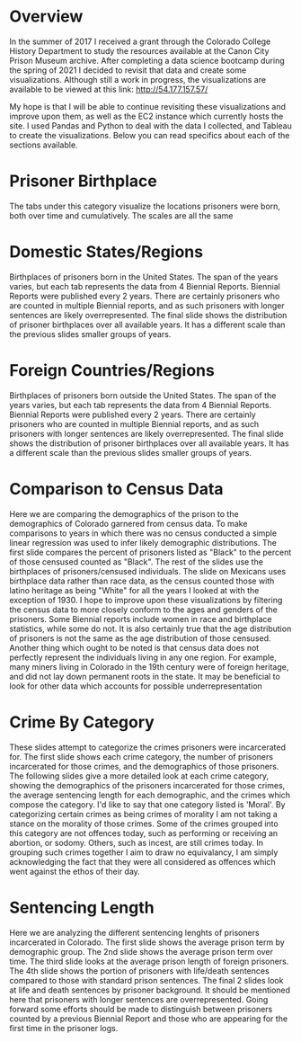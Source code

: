 # Overview
In the summer of 2017 I received a grant through the Colorado College History Department to study the resources available at the Canon City Prison Museum archive. After completing a data science bootcamp during the spring of 2021 I decided to revisit that data and create some visualizations. Although still a work in progress, the visualizations are available to be viewed at this link: http://54.177.157.57/

My hope is that I will be able to continue revisiting these visualizations and improve upon them, as well as the EC2 instance which currently hosts the site. I used Pandas and Python to deal with the data I collected, and Tableau to create the visualizations. Below you can read specifics about each of the sections available. 

# Prisoner Birthplace
The tabs under this category visualize the locations prisoners were born, both over time and cumulatively. The scales are all the same 

# Domestic States/Regions 
Birthplaces of prisoners born in the United States. The span of the years varies, but each tab represents the data from 4 Biennial Reports. Biennial Reports were published every 2 years. There are certainly prisoners who are counted in multiple Biennial reports, and as such prisoners with longer sentences are likely overrepresented. The final slide shows the distribution of prisoner birthplaces over all available years. It has a different scale than the previous slides smaller groups of years. 

# Foreign Countries/Regions 
Birthplaces of prisoners born outside the United States. The span of the years varies, but each tab represents the data from 4 Biennial Reports. Biennial Reports were published every 2 years. There are certainly prisoners who are counted in multiple Biennial reports, and as such prisoners with longer sentences are likely overrepresented. The final slide shows the distribution of prisoner birthplaces over all available years. It has a different scale than the previous slides smaller groups of years. 

# Comparison to Census Data
Here we are comparing the demographics of the prison to the demographics of Colorado garnered from census data. To make comparisons to years in which there was no census conducted a simple linear regression was used to infer likely demographic distributions. The first slide compares the percent of prisoners listed as "Black" to the percent of those censused counted as "Black". The rest of the slides use the birthplaces of prisoners/censused individuals. The slide on Mexicans uses birthplace data rather than race data, as the census counted those with latino heritage as being "White" for all the years I looked at with the exception of 1930. I hope to improve upon these visualizations by filtering the census data to more closely conform to the ages and genders of the prisoners. Some Biennial reports include women in race and birthplace statistics, while some do not. It is also certainly true that the age distribution of prisoners is not the same as the age distribution of those censused. Another thing which ought to be noted is that census data does not perfectly represent the individuals living in any one region. For example, many miners living in Colorado in the 19th century were of foreign heritage, and did not lay down permanent roots in the state. It may be beneficial to look for other data which accounts for possible underrepresentation 

# Crime By Category
These slides attempt to categorize the crimes prisoners were incarcerated for. The first slide shows each crime category, the number of prisoners incarcerated for those crimes, and the demographics of those prisoners. The following slides give a more detailed look at each crime category, showing the demographics of the prisoners incarcerated for those crimes, the average sentencing length for each demographic, and the crimes which compose the category. I'd like to say that one category listed is 'Moral'. By categorizing certain crimes as being crimes of morality I am not taking a stance on the morality of those crimes. Some of the crimes grouped into this category are not offences today, such as performing or receiving an abortion, or sodomy. Others, such as incest, are still crimes today. In grouping such crimes together I aim to draw no equivalancy, I am simply acknowledging the fact that they were all considered as offences which went against the ethos of their day. 

# Sentencing Length
Here we are analyzing the different sentencing lenghts of prisoners incarcerated in Colorado. The first slide shows the average prison term by demographic group. The 2nd slide shows the average prison term over time. The third slide looks at the average prison length of foreign prisoners. The 4th slide shows the portion of prisoners with life/death sentences compared to those with standard prison sentences. The final 2 slides look at life and death sentences by prisoner background. It should be mentioned here that prisoners with longer sentences are overrepresented. Going forward some efforts should be made to distinguish between prisoners counted by a previous Biennial Report and those who are appearing for the first time in the prisoner logs. 




